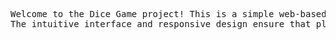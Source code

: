 <pre>Welcome to the Dice Game project! This is a simple web-based game where two players roll dice, and the player with the higher number wins. The project is built with HTML, CSS, and JavaScript, providing a fun and straightforward way to enjoy a classic game.
The intuitive interface and responsive design ensure that players can easily play the game on both desktop and mobile devices. Whether you're looking for a quick game to play with a friend or just want to test your luck, the Dice Game provides an enjoyable experience for all.</pre>
